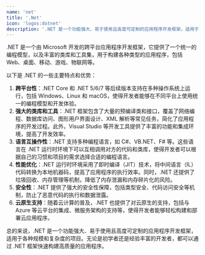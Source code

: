 ```yaml
---
name: 'net'
title: '.Net'
icon: 'logos:dotnet'
description: '.NET 是一个功能强大、易于使用且高度可定制的应用程序开发框架，适用于各种规模和复杂度的项目。无论是初学者还是经验丰富的开发者，都可以通过 .NET 框架快速构建高质量的应用程序'
---
```


.NET 是一个由 Microsoft 开发的跨平台应用程序开发框架，它提供了一个统一的编程模型，以及丰富的类库和工具集，用于构建各种类型的应用程序，包括 Web、桌面、移动、游戏、物联网等。

以下是 .NET 的一些主要特点和优势：

1. **跨平台性**：.NET Core 和 .NET 5/6/7 等后续版本支持在多种操作系统上运行，包括 Windows、Linux 和 macOS，使得开发者能够在不同平台上使用统一的编程模型和开发体验。
2. **强大的类库和工具**：.NET 框架包含了大量的预编译类和接口，覆盖了网络编程、数据库访问、图形用户界面设计、XML 解析等常见任务，简化了应用程序的开发过程。此外，Visual Studio 等开发工具提供了丰富的功能和集成环境，提高了开发效率。
3. **语言互操作性**：.NET 支持多种编程语言，如 C#、VB.NET、F# 等。这些语言在 .NET 运行时环境下可以互相调用对方的代码和类库，使得开发者可以根据自己的习惯和项目的需求选择合适的编程语言。
4. **性能优化**：.NET 运行时环境采用了即时编译（JIT）技术，将中间语言（IL）代码转换为本地机器码，提高了应用程序的执行效率。同时，.NET 还提供了垃圾回收、内存管理等机制，降低了内存泄漏和内存碎片化的风险。
5. **安全性**：.NET 提供了强大的安全性保障，包括类型安全、代码访问安全等机制，防止了恶意代码的执行和数据泄露。
6. **云原生支持**：随着云计算的普及，.NET 也提供了对云原生的支持，包括与 Azure 等云平台的集成、微服务架构的支持等，使得开发者能够轻松构建和部署云应用程序。

总的来说，.NET 是一个功能强大、易于使用且高度可定制的应用程序开发框架，适用于各种规模和复杂度的项目。无论是初学者还是经验丰富的开发者，都可以通过 .NET 框架快速构建高质量的应用程序。
